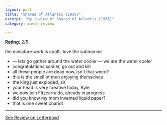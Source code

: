 ```yaml
---
layout: post
title: "Sharad of Atlantis (1936)"
excerpt: "My review of Sharad of Atlantis (1936)"
category: movie_review

---
```


**Rating:** 2/5

the miniature work is cool! i love the submarine

* — lets go gather around the water cooler — we are the water cooler
* congratulations soldier, go out and kill
* all these people are dead now, isn't that weird?
* this is the smell of men enjoying themselves
* the king just exploded, sir
* your head is very creative today, Kyle
* we now join Fitzcarraldo, already in progress 
* did you know my mom invented liquid paper?
* that is one sweet chariot

<hr>

[See Review on Letterboxd](https://boxd.it/4Xcqcp)
